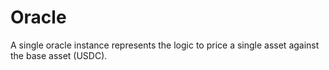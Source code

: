 # Oracle
A single oracle instance represents the logic to price a single asset against the base asset (USDC).

